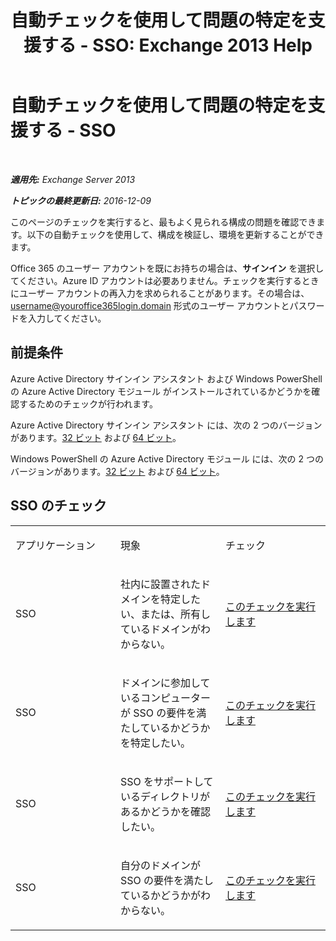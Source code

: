 ﻿---
title: '自動チェックを使用して問題の特定を支援する - SSO: Exchange 2013 Help'
TOCTitle: 自動チェックを使用して問題の特定を支援する - SSO
ms:assetid: b7d8418d-f6a9-4bed-af84-0b2ad0554aa9
ms:mtpsurl: https://technet.microsoft.com/ja-jp/library/Dn793975(v=EXCHG.150)
ms:contentKeyID: 62633010
ms.date: 04/24/2018
mtps_version: v=EXCHG.150
ms.translationtype: HT
---

# 自動チェックを使用して問題の特定を支援する - SSO

 

_**適用先:** Exchange Server 2013_

_**トピックの最終更新日:** 2016-12-09_

このページのチェックを実行すると、最もよく見られる構成の問題を確認できます。以下の自動チェックを使用して、構成を検証し、環境を更新することができます。

Office 365 のユーザー アカウントを既にお持ちの場合は、<strong>サインイン</strong> を選択してください。Azure ID アカウントは必要ありません。チェックを実行するときにユーザー アカウントの再入力を求められることがあります。その場合は、username@youroffice365login.domain 形式のユーザー アカウントとパスワードを入力してください。

## 前提条件

Azure Active Directory サインイン アシスタント および Windows PowerShell の Azure Active Directory モジュール がインストールされているかどうかを確認するためのチェックが行われます。

Azure Active Directory サインイン アシスタント には、次の 2 つのバージョンがあります。[32 ビット](https://go.microsoft.com/fwlink/?linkid=286261) および [64 ビット](https://go.microsoft.com/fwlink/?linkid=286262)。

Windows PowerShell の Azure Active Directory モジュール には、次の 2 つのバージョンがあります。[32 ビット](https://go.microsoft.com/fwlink/?linkid=286258) および [64 ビット](https://go.microsoft.com/fwlink/?linkid=286259)。

## SSO のチェック


<table>
<colgroup>
<col style="width: 33%" />
<col style="width: 33%" />
<col style="width: 33%" />
</colgroup>
<tbody>
<tr class="odd">
<td><p>アプリケーション</p></td>
<td><p>現象</p></td>
<td><p>チェック</p></td>
</tr>
<tr class="even">
<td><p>SSO</p></td>
<td><p>社内に設置されたドメインを特定したい、または、所有しているドメインがわからない。</p></td>
<td><p><a href="https://go.microsoft.com/?linkid=9834918">このチェックを実行します</a></p></td>
</tr>
<tr class="odd">
<td><p>SSO</p></td>
<td><p>ドメインに参加しているコンピューターが SSO の要件を満たしているかどうかを特定したい。</p></td>
<td><p><a href="https://go.microsoft.com/?linkid=9834912">このチェックを実行します</a></p></td>
</tr>
<tr class="even">
<td><p>SSO</p></td>
<td><p>SSO をサポートしているディレクトリがあるかどうかを確認したい。</p></td>
<td><p><a href="https://go.microsoft.com/?linkid=9834876">このチェックを実行します</a></p></td>
</tr>
<tr class="odd">
<td><p>SSO</p></td>
<td><p>自分のドメインが SSO の要件を満たしているかどうかがわからない。</p></td>
<td><p><a href="https://go.microsoft.com/?linkid=9834918">このチェックを実行します</a></p></td>
</tr>
</tbody>
</table>

